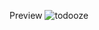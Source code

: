 Preview
![todooze](https://user-images.githubusercontent.com/66781740/137217796-3a51f8a1-0463-4bf6-9602-768a091949d8.png)
